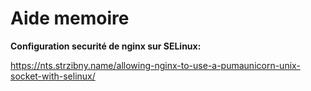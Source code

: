 # Aide memoire

__Configuration securité de nginx sur SELinux:__

https://nts.strzibny.name/allowing-nginx-to-use-a-pumaunicorn-unix-socket-with-selinux/